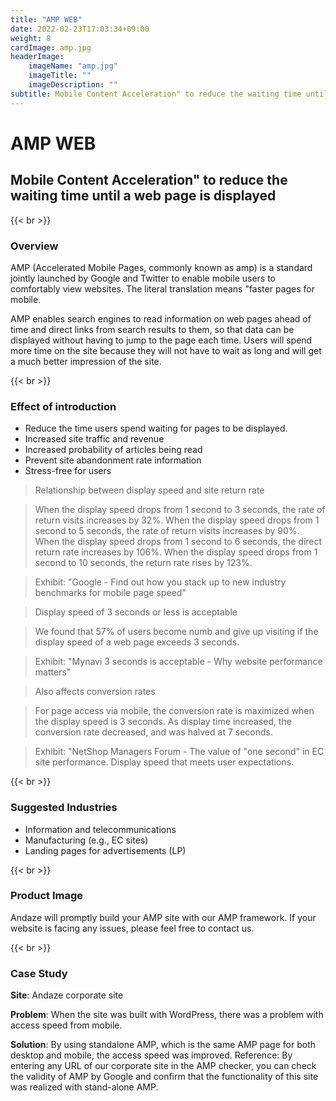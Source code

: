 ```yaml
---
title: "AMP WEB"
date: 2022-02-23T17:03:34+09:00
weight: 8
cardImage: amp.jpg
headerImage:
    imageName: "amp.jpg"
    imageTitle: ""
    imageDescription: ""
subtitle: Mobile Content Acceleration" to reduce the waiting time until a web page is displayed
---
```


# AMP WEB

## Mobile Content Acceleration" to reduce the waiting time until a web page is displayed

{{< br >}}

### Overview

AMP (Accelerated Mobile Pages, commonly known as amp) is a standard jointly launched by Google and Twitter to enable mobile users to comfortably view websites. The literal translation means "faster pages for mobile.

AMP enables search engines to read information on web pages ahead of time and direct links from search results to them, so that data can be displayed without having to jump to the page each time. Users will spend more time on the site because they will not have to wait as long and will get a much better impression of the site.

{{< br >}}

### Effect of introduction

- Reduce the time users spend waiting for pages to be displayed.
- Increased site traffic and revenue
- Increased probability of articles being read
- Prevent site abandonment rate information
- Stress-free for users


> Relationship between display speed and site return rate

> When the display speed drops from 1 second to 3 seconds, the rate of return visits increases by 32%. When the display speed drops from 1 second to 5 seconds, the rate of return visits increases by 90%. When the display speed drops from 1 second to 6 seconds, the direct return rate increases by 106%. When the display speed drops from 1 second to 10 seconds, the return rate rises by 123%.

> Exhibit: "Google - Find out how you stack up to new industry benchmarks for mobile page speed"


> Display speed of 3 seconds or less is acceptable

> We found that 57% of users become numb and give up visiting if the display speed of a web page exceeds 3 seconds.

> Exhibit: "Mynavi 3 seconds is acceptable - Why website performance matters"


> Also affects conversion rates

> For page access via mobile, the conversion rate is maximized when the display speed is 3 seconds. As display time increased, the conversion rate decreased, and was halved at 7 seconds.

> Exhibit: "NetShop Managers Forum - The value of "one second" in EC site performance. Display speed that meets user expectations.

{{< br >}}

### Suggested Industries

- Information and telecommunications
- Manufacturing (e.g., EC sites)
- Landing pages for advertisements (LP)

{{< br >}}

### Product Image

Andaze will promptly build your AMP site with our AMP framework. If your website is facing any issues, please feel free to contact us.

{{< br >}}

### Case Study

**Site**: Andaze corporate site  

**Problem**: When the site was built with WordPress, there was a problem with access speed from mobile.  

**Solution**: By using standalone AMP, which is the same AMP page for both desktop and mobile, the access speed was improved. Reference: By entering any URL of our corporate site in the AMP checker, you can check the validity of AMP by Google and confirm that the functionality of this site was realized with stand-alone AMP.